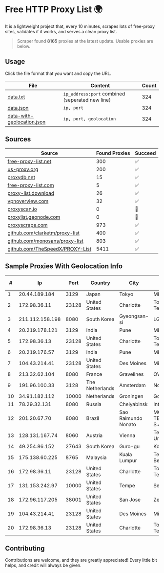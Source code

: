 
# Free HTTP Proxy List 🌍

It is a lightweight project that, every 10 minutes, scrapes lots of free-proxy sites, validates if it works, and serves a clean proxy list.


> Scraper found **8165** proxies at the latest update. Usable proxies are below.

## Usage

Click the file format that you want and copy the URL.


|File|Content|Count|
|----|-------|-----|
|[data.txt](https://raw.githubusercontent.com/themiralay/Proxy-List-World/master/data.txt)|`ip_address:port` combined (seperated new line)|324|
|[data.json](https://raw.githubusercontent.com/themiralay/Proxy-List-World/master/data.json)|`ip, port`|324|
|[data-with-geolocation.json](https://raw.githubusercontent.com/themiralay/Proxy-List-World/master/data-with-geolocation.json)|`ip, port, geolocation`|324|

## Sources

|Source|Found Proxies|Succeed|
|------|-------------|-------|
|[free-proxy-list.net](https://free-proxy-list.net)|300|✅|
|[us-proxy.org](https://www.us-proxy.org)|200|✅|
|[proxydb.net](http://proxydb.net)|15|✅|
|[free-proxy-list.com](https://free-proxy-list.com/?page=&port=&type%5B%5D=http&type%5B%5D=https&up_time=0&search=Search)|5|✅|
|[proxy-list.download](https://www.proxy-list.download/HTTP)|26|✅|
|[vpnoverview.com](https://vpnoverview.com/privacy/anonymous-browsing/free-proxy-servers)|32|✅|
|[proxyscan.io](https://www.proxyscan.io)|0|🚫|
|[proxylist.geonode.com](https://proxylist.geonode.com/api/proxy-list?limit=300&page=1&sort_by=lastChecked&sort_type=desc&protocols=http,https)|0|🚫|
|[proxyscrape.com](https://api.proxyscrape.com/v2/?request=displayproxies&protocol=http&timeout=10000&country=all&ssl=all&anonymity=all)|973|✅|
|[github.com/clarketm/proxy-list](https://raw.githubusercontent.com/clarketm/proxy-list/master/proxy-list-raw.txt)|400|✅|
|[github.com/monosans/proxy-list](https://raw.githubusercontent.com/monosans/proxy-list/main/proxies/http.txt)|803|✅|
|[github.com/TheSpeedX/PROXY-List](https://raw.githubusercontent.com/TheSpeedX/PROXY-List/master/http.txt)|5411|✅|


## Sample Proxies With Geolocation Info

|#|Ip|Port|Country|City|Internet Service Provider|
|-|--|----|-------|----|-------------------------|
|1|20.44.189.184|3129|Japan|Tokyo|Microsoft Corporation|
|2|172.98.36.11|23128|United States|Charlotte|Total Uptime Technologies, LLC|
|3|211.112.158.198|8080|South Korea|Gyeongsan-si|LG HelloVision Corp.|
|4|20.219.178.121|3129|India|Pune|Microsoft Corporation|
|5|172.98.36.13|23128|United States|Charlotte|Total Uptime Technologies, LLC|
|6|20.219.176.57|3129|India|Pune|Microsoft Corporation|
|7|104.43.214.41|23128|United States|Des Moines|Microsoft Corporation|
|8|213.32.62.104|8080|France|Gravelines|OVH SAS|
|9|191.96.100.33|3128|The Netherlands|Amsterdam|NovoServe B.V.|
|10|34.91.182.112|10000|Netherlands|Groningen|Google LLC|
|11|78.29.32.131|8080|Russia|Chelyabinsk|Intersvyaz-2 JSC|
|12|201.20.67.70|8080|Brazil|Sao Raimundo Nonato|MOB SERVICOS DE TELECOMUNICACOES S.A.|
|13|128.131.167.74|8060|Austria|Vienna|Technische Universitat Wien|
|14|49.254.86.152|27643|South Korea|Guro-gu|Korea Telecom|
|15|175.138.60.225|8765|Malaysia|Kuala Lumpur|Telekom Malaysia Berhad|
|16|172.98.36.11|23128|United States|Charlotte|Total Uptime Technologies, LLC|
|17|131.153.242.97|10000|United States|Tempe|Secured Servers LLC|
|18|172.96.117.205|38001|United States|San Jose|Zenlayer Inc|
|19|104.43.214.41|23128|United States|Des Moines|Microsoft Corporation|
|20|172.98.36.13|23128|United States|Charlotte|Total Uptime Technologies, LLC|



## Contributing

Contributions are welcome, and they are greatly appreciated! Every
little bit helps, and credit will always be given.

